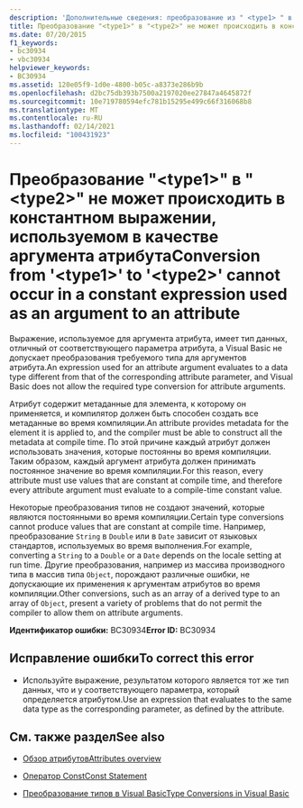 ```yaml
---
description: 'Дополнительные сведения: преобразование из " <type1> " в " <type2> " не может встречаться в константном выражении, используемом в качестве аргумента атрибута'
title: Преобразование "<type1>" в "<type2>" не может происходить в константном выражении, используемом в качестве аргумента атрибута
ms.date: 07/20/2015
f1_keywords:
- bc30934
- vbc30934
helpviewer_keywords:
- BC30934
ms.assetid: 120e05f9-1d0e-4800-b05c-a8373e286b9b
ms.openlocfilehash: d2bc75db393b7500a2197020ee27847a4645872f
ms.sourcegitcommit: 10e719780594efc781b15295e499c66f316068b8
ms.translationtype: MT
ms.contentlocale: ru-RU
ms.lasthandoff: 02/14/2021
ms.locfileid: "100431923"
---
```

# <a name="conversion-from-type1-to-type2-cannot-occur-in-a-constant-expression-used-as-an-argument-to-an-attribute"></a><span data-ttu-id="fe7d0-103">Преобразование "\<type1>" в "\<type2>" не может происходить в константном выражении, используемом в качестве аргумента атрибута</span><span class="sxs-lookup"><span data-stu-id="fe7d0-103">Conversion from '\<type1>' to '\<type2>' cannot occur in a constant expression used as an argument to an attribute</span></span>

<span data-ttu-id="fe7d0-104">Выражение, используемое для аргумента атрибута, имеет тип данных, отличный от соответствующего параметра атрибута, а Visual Basic не допускает преобразования требуемого типа для аргументов атрибута.</span><span class="sxs-lookup"><span data-stu-id="fe7d0-104">An expression used for an attribute argument evaluates to a data type different from that of the corresponding attribute parameter, and Visual Basic does not allow the required type conversion for attribute arguments.</span></span>  
  
 <span data-ttu-id="fe7d0-105">Атрибут содержит метаданные для элемента, к которому он применяется, и компилятор должен быть способен создать все метаданные во время компиляции.</span><span class="sxs-lookup"><span data-stu-id="fe7d0-105">An attribute provides metadata for the element it is applied to, and the compiler must be able to construct all the metadata at compile time.</span></span> <span data-ttu-id="fe7d0-106">По этой причине каждый атрибут должен использовать значения, которые постоянны во время компиляции. Таким образом, каждый аргумент атрибута должен принимать постоянное значение во время компиляции.</span><span class="sxs-lookup"><span data-stu-id="fe7d0-106">For this reason, every attribute must use values that are constant at compile time, and therefore every attribute argument must evaluate to a compile-time constant value.</span></span>  
  
 <span data-ttu-id="fe7d0-107">Некоторые преобразования типов не создают значений, которые являются постоянными во время компиляции.</span><span class="sxs-lookup"><span data-stu-id="fe7d0-107">Certain type conversions cannot produce values that are constant at compile time.</span></span> <span data-ttu-id="fe7d0-108">Например, преобразование `String` в `Double` или в `Date` зависит от языковых стандартов, используемых во время выполнения.</span><span class="sxs-lookup"><span data-stu-id="fe7d0-108">For example, converting a `String` to a `Double` or a `Date` depends on the locale setting at run time.</span></span> <span data-ttu-id="fe7d0-109">Другие преобразования, например из массива производного типа в массив типа `Object`, порождают различные ошибки, не допускающие их применения к аргументам атрибутов во время компиляции.</span><span class="sxs-lookup"><span data-stu-id="fe7d0-109">Other conversions, such as an array of a derived type to an array of `Object`, present a variety of problems that do not permit the compiler to allow them on attribute arguments.</span></span>  
  
 <span data-ttu-id="fe7d0-110">**Идентификатор ошибки:** BC30934</span><span class="sxs-lookup"><span data-stu-id="fe7d0-110">**Error ID:** BC30934</span></span>  
  
## <a name="to-correct-this-error"></a><span data-ttu-id="fe7d0-111">Исправление ошибки</span><span class="sxs-lookup"><span data-stu-id="fe7d0-111">To correct this error</span></span>  
  
- <span data-ttu-id="fe7d0-112">Используйте выражение, результатом которого является тот же тип данных, что и у соответствующего параметра, который определяется атрибутом.</span><span class="sxs-lookup"><span data-stu-id="fe7d0-112">Use an expression that evaluates to the same data type as the corresponding parameter, as defined by the attribute.</span></span>  
  
## <a name="see-also"></a><span data-ttu-id="fe7d0-113">См. также раздел</span><span class="sxs-lookup"><span data-stu-id="fe7d0-113">See also</span></span>

- [<span data-ttu-id="fe7d0-114">Обзор атрибутов</span><span class="sxs-lookup"><span data-stu-id="fe7d0-114">Attributes overview</span></span>](../programming-guide/concepts/attributes/index.md)

- [<span data-ttu-id="fe7d0-115">Оператор Const</span><span class="sxs-lookup"><span data-stu-id="fe7d0-115">Const Statement</span></span>](../language-reference/statements/const-statement.md)
- [<span data-ttu-id="fe7d0-116">Преобразование типов в Visual Basic</span><span class="sxs-lookup"><span data-stu-id="fe7d0-116">Type Conversions in Visual Basic</span></span>](../programming-guide/language-features/data-types/type-conversions.md)
